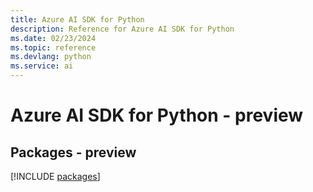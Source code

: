 ```yaml
---
title: Azure AI SDK for Python
description: Reference for Azure AI SDK for Python
ms.date: 02/23/2024
ms.topic: reference
ms.devlang: python
ms.service: ai
---
```

# Azure AI SDK for Python - preview
## Packages - preview
[!INCLUDE [packages](ai-index.md)]